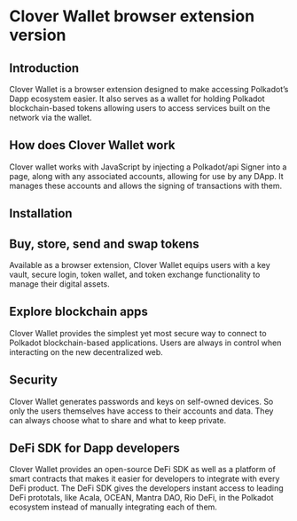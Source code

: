 # Clover Wallet  browser extension version

## **Introduction**

Clover Wallet is a browser extension designed to make accessing Polkadot’s Dapp ecosystem easier. It also serves as a wallet for holding Polkadot blockchain-based tokens allowing users to access services built on the network via the wallet.

## **How does Clover Wallet work**

Clover wallet works with JavaScript by injecting a Polkadot/api Signer into a page, along with any associated accounts, allowing for use by any DApp. It manages these accounts and allows the signing of transactions with them.

## Installation

## **Buy, store, send and swap tokens**

Available as a browser extension, Clover Wallet equips users with a key vault, secure login, token wallet, and token exchange functionality to manage their digital assets.

## **Explore blockchain apps**

Clover Wallet provides the simplest yet most secure way to connect to Polkadot blockchain-based applications. Users are always in control when interacting on the new decentralized web.

## **Security**

Clover Wallet generates passwords and keys on self-owned devices. So only the users themselves have access to their accounts and data. They can always choose what to share and what to keep private.

## **DeFi SDK for Dapp developers**

Clover Wallet provides an open-source DeFi SDK as well as a platform of smart contracts that makes it easier for developers to integrate with every DeFi product. The DeFi SDK gives the developers instant access to leading DeFi prototals, like Acala, OCEAN, Mantra DAO, Rio DeFi, in the Polkadot ecosystem instead of manually integrating each of them.  
  


